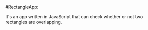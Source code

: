 #RectangleApp: 

It's an app written in JavaScript that can check whether or not two rectangles are overlapping.
